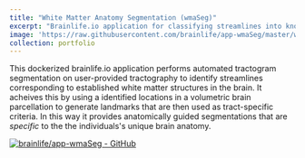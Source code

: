 ```yaml
---
title: "White Matter Anatomy Segmentation (wmaSeg)"
excerpt: "Brainlife.io application for classifying streamlines into known anatomical tracts."
image: 'https://raw.githubusercontent.com/brainlife/app-wmaSeg/master/wmaSeg.png'
collection: portfolio
---
```


This dockerized brainlife.io application performs automated tractogram segmentation on user-provided tractography to identify streamlines corresponding to established white matter structures in the brain.  It acheives this by using a identified locations in a volumetric brain parcellation to generate landmarks that are then used as tract-specific criteria.  In this way it provides anatomically guided segmentations that are _specific_ to the the individuals's unique brain anatomy.

<div style= 'text-align: center; width:max-content; height:auto;'>

[![brainlife/app-wmaSeg - GitHub](https://gh-card.dev/repos/brainlife/app-wmaSeg.svg)](https://github.com/brainlife/app-wmaSeg) 
</div>